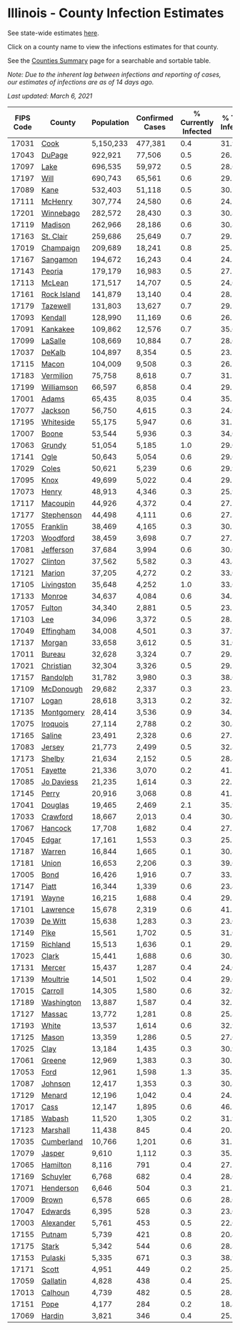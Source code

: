 # Illinois - County Infection Estimates

See state-wide estimates [here](/infections/us-il).

Click on a county name to view the infections estimates for that county.

See the [Counties Summary](/infections/summary-counties) page for a searchable and sortable table.

*Note: Due to the inherent lag between infections and reporting of cases, our estimates of infections are as of 14 days ago.*

*Last updated: March 6, 2021*

|   FIPS Code |                     County |   Population |   Confirmed Cases |   % Currently Infected |   % Total Infected |
|-------------|----------------------------|--------------|-------------------|------------------------|--------------------|
|       17031 |               [Cook](cook) |    5,150,233 |           477,381 |                    0.4 |               31.9 |
|       17043 |           [DuPage](dupage) |      922,921 |            77,506 |                    0.5 |               26.5 |
|       17097 |               [Lake](lake) |      696,535 |            59,972 |                    0.5 |               28.6 |
|       17197 |               [Will](will) |      690,743 |            65,561 |                    0.6 |               29.7 |
|       17089 |               [Kane](kane) |      532,403 |            51,118 |                    0.5 |               30.7 |
|       17111 |         [McHenry](mchenry) |      307,774 |            24,580 |                    0.6 |               24.2 |
|       17201 |     [Winnebago](winnebago) |      282,572 |            28,430 |                    0.3 |               30.8 |
|       17119 |         [Madison](madison) |      262,966 |            28,186 |                    0.6 |               30.8 |
|       17163 |     [St. Clair](st.-clair) |      259,686 |            25,649 |                    0.7 |               29.2 |
|       17019 |     [Champaign](champaign) |      209,689 |            18,241 |                    0.8 |               25.2 |
|       17167 |       [Sangamon](sangamon) |      194,672 |            16,243 |                    0.4 |               24.3 |
|       17143 |           [Peoria](peoria) |      179,179 |            16,983 |                    0.5 |               27.1 |
|       17113 |           [McLean](mclean) |      171,517 |            14,707 |                    0.5 |               24.6 |
|       17161 | [Rock Island](rock-island) |      141,879 |            13,140 |                    0.4 |               28.2 |
|       17179 |       [Tazewell](tazewell) |      131,803 |            13,627 |                    0.7 |               29.1 |
|       17093 |         [Kendall](kendall) |      128,990 |            11,169 |                    0.6 |               26.2 |
|       17091 |       [Kankakee](kankakee) |      109,862 |            12,576 |                    0.7 |               35.6 |
|       17099 |         [LaSalle](lasalle) |      108,669 |            10,884 |                    0.7 |               28.6 |
|       17037 |           [DeKalb](dekalb) |      104,897 |             8,354 |                    0.5 |               23.5 |
|       17115 |             [Macon](macon) |      104,009 |             9,508 |                    0.3 |               26.7 |
|       17183 |     [Vermilion](vermilion) |       75,758 |             8,618 |                    0.7 |               31.7 |
|       17199 |   [Williamson](williamson) |       66,597 |             6,858 |                    0.4 |               29.2 |
|       17001 |             [Adams](adams) |       65,435 |             8,035 |                    0.4 |               35.1 |
|       17077 |         [Jackson](jackson) |       56,750 |             4,615 |                    0.3 |               24.6 |
|       17195 |     [Whiteside](whiteside) |       55,175 |             5,947 |                    0.6 |               31.5 |
|       17007 |             [Boone](boone) |       53,544 |             5,936 |                    0.3 |               34.0 |
|       17063 |           [Grundy](grundy) |       51,054 |             5,185 |                    1.0 |               29.0 |
|       17141 |               [Ogle](ogle) |       50,643 |             5,054 |                    0.6 |               29.6 |
|       17029 |             [Coles](coles) |       50,621 |             5,239 |                    0.6 |               29.9 |
|       17095 |               [Knox](knox) |       49,699 |             5,022 |                    0.4 |               29.1 |
|       17073 |             [Henry](henry) |       48,913 |             4,346 |                    0.3 |               25.9 |
|       17117 |       [Macoupin](macoupin) |       44,926 |             4,372 |                    0.4 |               27.7 |
|       17177 |   [Stephenson](stephenson) |       44,498 |             4,111 |                    0.6 |               27.3 |
|       17055 |       [Franklin](franklin) |       38,469 |             4,165 |                    0.3 |               30.5 |
|       17203 |       [Woodford](woodford) |       38,459 |             3,698 |                    0.7 |               27.1 |
|       17081 |     [Jefferson](jefferson) |       37,684 |             3,994 |                    0.6 |               30.6 |
|       17027 |         [Clinton](clinton) |       37,562 |             5,582 |                    0.3 |               43.8 |
|       17121 |           [Marion](marion) |       37,205 |             4,272 |                    0.2 |               33.0 |
|       17105 |   [Livingston](livingston) |       35,648 |             4,252 |                    1.0 |               33.6 |
|       17133 |           [Monroe](monroe) |       34,637 |             4,084 |                    0.6 |               34.3 |
|       17057 |           [Fulton](fulton) |       34,340 |             2,881 |                    0.5 |               23.5 |
|       17103 |                 [Lee](lee) |       34,096 |             3,372 |                    0.5 |               28.7 |
|       17049 |     [Effingham](effingham) |       34,008 |             4,501 |                    0.3 |               37.9 |
|       17137 |           [Morgan](morgan) |       33,658 |             3,612 |                    0.5 |               31.0 |
|       17011 |           [Bureau](bureau) |       32,628 |             3,324 |                    0.7 |               29.2 |
|       17021 |     [Christian](christian) |       32,304 |             3,326 |                    0.5 |               29.5 |
|       17157 |       [Randolph](randolph) |       31,782 |             3,980 |                    0.3 |               38.6 |
|       17109 |     [McDonough](mcdonough) |       29,682 |             2,337 |                    0.3 |               23.2 |
|       17107 |             [Logan](logan) |       28,618 |             3,313 |                    0.2 |               32.9 |
|       17135 |   [Montgomery](montgomery) |       28,414 |             3,536 |                    0.9 |               34.5 |
|       17075 |       [Iroquois](iroquois) |       27,114 |             2,788 |                    0.2 |               30.8 |
|       17165 |           [Saline](saline) |       23,491 |             2,328 |                    0.6 |               27.5 |
|       17083 |           [Jersey](jersey) |       21,773 |             2,499 |                    0.5 |               32.8 |
|       17173 |           [Shelby](shelby) |       21,634 |             2,152 |                    0.5 |               28.4 |
|       17051 |         [Fayette](fayette) |       21,336 |             3,070 |                    0.2 |               41.2 |
|       17085 |   [Jo Daviess](jo-daviess) |       21,235 |             1,614 |                    0.3 |               22.2 |
|       17145 |             [Perry](perry) |       20,916 |             3,068 |                    0.8 |               41.2 |
|       17041 |         [Douglas](douglas) |       19,465 |             2,469 |                    2.1 |               35.9 |
|       17033 |       [Crawford](crawford) |       18,667 |             2,013 |                    0.4 |               30.4 |
|       17067 |         [Hancock](hancock) |       17,708 |             1,682 |                    0.4 |               27.1 |
|       17045 |             [Edgar](edgar) |       17,161 |             1,553 |                    0.3 |               25.7 |
|       17187 |           [Warren](warren) |       16,844 |             1,665 |                    0.1 |               30.8 |
|       17181 |             [Union](union) |       16,653 |             2,206 |                    0.3 |               39.6 |
|       17005 |               [Bond](bond) |       16,426 |             1,916 |                    0.7 |               33.2 |
|       17147 |             [Piatt](piatt) |       16,344 |             1,339 |                    0.6 |               23.4 |
|       17191 |             [Wayne](wayne) |       16,215 |             1,688 |                    0.4 |               29.2 |
|       17101 |       [Lawrence](lawrence) |       15,678 |             2,319 |                    0.6 |               41.5 |
|       17039 |         [De Witt](de-witt) |       15,638 |             1,283 |                    0.3 |               23.0 |
|       17149 |               [Pike](pike) |       15,561 |             1,702 |                    0.5 |               31.0 |
|       17159 |       [Richland](richland) |       15,513 |             1,636 |                    0.1 |               29.7 |
|       17023 |             [Clark](clark) |       15,441 |             1,688 |                    0.6 |               30.8 |
|       17131 |           [Mercer](mercer) |       15,437 |             1,287 |                    0.4 |               24.0 |
|       17139 |       [Moultrie](moultrie) |       14,501 |             1,502 |                    0.4 |               29.6 |
|       17015 |         [Carroll](carroll) |       14,305 |             1,580 |                    0.6 |               32.0 |
|       17189 |   [Washington](washington) |       13,887 |             1,587 |                    0.4 |               32.5 |
|       17127 |           [Massac](massac) |       13,772 |             1,281 |                    0.8 |               25.8 |
|       17193 |             [White](white) |       13,537 |             1,614 |                    0.6 |               32.9 |
|       17125 |             [Mason](mason) |       13,359 |             1,286 |                    0.5 |               27.6 |
|       17025 |               [Clay](clay) |       13,184 |             1,435 |                    0.3 |               30.9 |
|       17061 |           [Greene](greene) |       12,969 |             1,383 |                    0.3 |               30.5 |
|       17053 |               [Ford](ford) |       12,961 |             1,598 |                    1.3 |               35.1 |
|       17087 |         [Johnson](johnson) |       12,417 |             1,353 |                    0.3 |               30.8 |
|       17129 |           [Menard](menard) |       12,196 |             1,042 |                    0.4 |               24.2 |
|       17017 |               [Cass](cass) |       12,147 |             1,895 |                    0.6 |               46.3 |
|       17185 |           [Wabash](wabash) |       11,520 |             1,305 |                    0.2 |               31.9 |
|       17123 |       [Marshall](marshall) |       11,438 |               845 |                    0.4 |               20.5 |
|       17035 |   [Cumberland](cumberland) |       10,766 |             1,201 |                    0.6 |               31.7 |
|       17079 |           [Jasper](jasper) |        9,610 |             1,112 |                    0.3 |               35.2 |
|       17065 |       [Hamilton](hamilton) |        8,116 |               791 |                    0.4 |               27.5 |
|       17169 |       [Schuyler](schuyler) |        6,768 |               682 |                    0.4 |               28.6 |
|       17071 |     [Henderson](henderson) |        6,646 |               504 |                    0.3 |               21.7 |
|       17009 |             [Brown](brown) |        6,578 |               665 |                    0.6 |               28.6 |
|       17047 |         [Edwards](edwards) |        6,395 |               528 |                    0.3 |               23.0 |
|       17003 |     [Alexander](alexander) |        5,761 |               453 |                    0.5 |               22.6 |
|       17155 |           [Putnam](putnam) |        5,739 |               421 |                    0.8 |               20.4 |
|       17175 |             [Stark](stark) |        5,342 |               544 |                    0.6 |               28.8 |
|       17153 |         [Pulaski](pulaski) |        5,335 |               671 |                    0.3 |               38.9 |
|       17171 |             [Scott](scott) |        4,951 |               449 |                    0.2 |               25.4 |
|       17059 |       [Gallatin](gallatin) |        4,828 |               438 |                    0.4 |               25.7 |
|       17013 |         [Calhoun](calhoun) |        4,739 |               482 |                    0.5 |               28.8 |
|       17151 |               [Pope](pope) |        4,177 |               284 |                    0.2 |               18.8 |
|       17069 |           [Hardin](hardin) |        3,821 |               346 |                    0.4 |               25.2 |